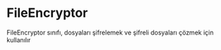 # FileEncryptor
FileEncryptor sınıfı, dosyaları şifrelemek ve şifreli dosyaları çözmek için kullanılır
